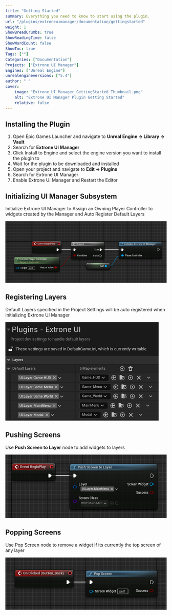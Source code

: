 ```yaml
---
title: "Getting Started"
summary: Everything you need to know to start using the plugin.
url: "/plugins/extroneuimanager/documentation/gettingstarted"
weight: 1
ShowBreadCrumbs: true
ShowReadingTime: false
ShowWordCount: false
ShowToc: true
Tags: [""]
Categories: ["Documentation"]
Projects: ["Extrone UI Manager"]
Engines: ["Unreal Engine"]
unrealengineversions: ["5.4"]
author: " "
cover:
    image: "Extrone_UI_Manager_GettingStarted_Thumbnail.png"
    alt: "Extrone UI Manager Plugin Getting Started"
    relative: false
---
```


## Installing the Plugin

1. Open Epic Games Launcher and navigate to **Unreal Engine → Library → Vault**
2. Search for **Extrone UI Manager**
3. Click Install to Engine and select the engine version you want to install the plugin to
4. Wait for the plugin to be downloaded and installed
5. Open your project and navigate to **Edit → Plugins**
6. Search for Extrone UI Manager
7. Enable Extrone UI Manager and Restart the Editor

## Initializing UI Manager Subsystem

Initialize Extrone UI Manager to Assign an Owning Player Controller to widgets created by the Manager and Auto Register Default Layers

![*Initialize Extrone UI Manager in Player Controller’s Begin Play*](InitializeUIManager.png)

## Registering Layers

Default Layers specified in the Project Settings will be auto registered when initializing Extrone UI Manager

![*Add Layers that should be registered by default to **Project Settings → Plugins → Extrone UI → Layers → Default Layers***](DefaultLayers.png)

## Pushing Screens

Use **Push Screen to Layer** node to add widgets to layers

![*Pushing Main Menu widget to Main Menu Layer on HUD Begin Play*](PushScreen.png)

## Popping Screens

Use Pop Screen node to remove a widget if its currently the top screen of any layer

![*Use Pop Screen node to remove it if it’s currently the top screen of any layer*](PopScreen.png)